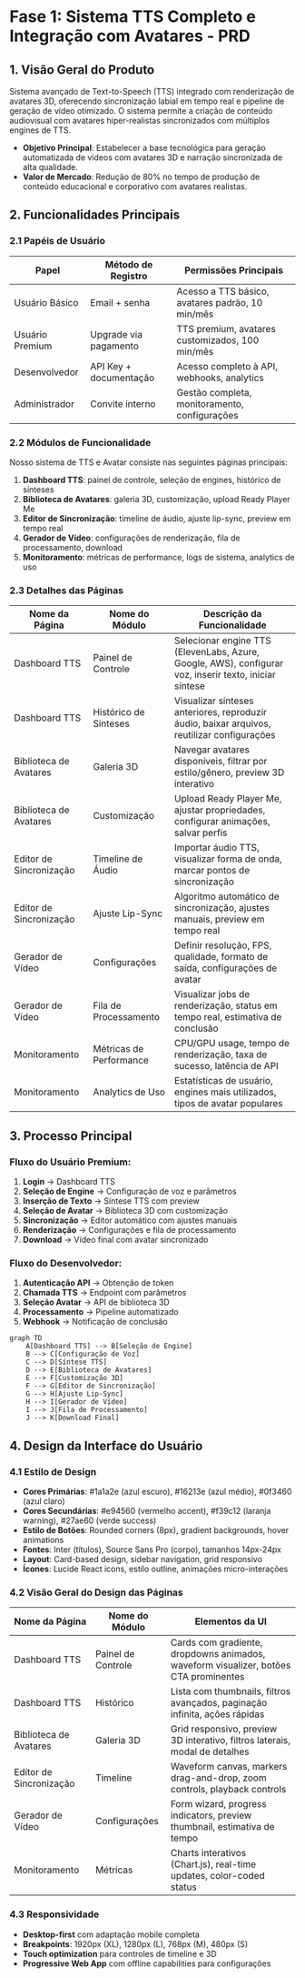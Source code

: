 # Fase 1: Sistema TTS Completo e Integração com Avatares - PRD

## 1. Visão Geral do Produto

Sistema avançado de Text-to-Speech (TTS) integrado com renderização de avatares 3D, oferecendo sincronização labial em tempo real e pipeline de geração de vídeo otimizado. O sistema permite a criação de conteúdo audiovisual com avatares hiper-realistas sincronizados com múltiplos engines de TTS.

- **Objetivo Principal**: Estabelecer a base tecnológica para geração automatizada de vídeos com avatares 3D e narração sincronizada de alta qualidade.
- **Valor de Mercado**: Redução de 80% no tempo de produção de conteúdo educacional e corporativo com avatares realistas.

## 2. Funcionalidades Principais

### 2.1 Papéis de Usuário

| Papel | Método de Registro | Permissões Principais |
|-------|-------------------|----------------------|
| Usuário Básico | Email + senha | Acesso a TTS básico, avatares padrão, 10 min/mês |
| Usuário Premium | Upgrade via pagamento | TTS premium, avatares customizados, 100 min/mês |
| Desenvolvedor | API Key + documentação | Acesso completo à API, webhooks, analytics |
| Administrador | Convite interno | Gestão completa, monitoramento, configurações |

### 2.2 Módulos de Funcionalidade

Nosso sistema de TTS e Avatar consiste nas seguintes páginas principais:

1. **Dashboard TTS**: painel de controle, seleção de engines, histórico de sínteses
2. **Biblioteca de Avatares**: galeria 3D, customização, upload Ready Player Me
3. **Editor de Sincronização**: timeline de áudio, ajuste lip-sync, preview em tempo real
4. **Gerador de Vídeo**: configurações de renderização, fila de processamento, download
5. **Monitoramento**: métricas de performance, logs de sistema, analytics de uso

### 2.3 Detalhes das Páginas

| Nome da Página | Nome do Módulo | Descrição da Funcionalidade |
|----------------|----------------|----------------------------|
| Dashboard TTS | Painel de Controle | Selecionar engine TTS (ElevenLabs, Azure, Google, AWS), configurar voz, inserir texto, iniciar síntese |
| Dashboard TTS | Histórico de Sínteses | Visualizar sínteses anteriores, reproduzir áudio, baixar arquivos, reutilizar configurações |
| Biblioteca de Avatares | Galeria 3D | Navegar avatares disponíveis, filtrar por estilo/gênero, preview 3D interativo |
| Biblioteca de Avatares | Customização | Upload Ready Player Me, ajustar propriedades, configurar animações, salvar perfis |
| Editor de Sincronização | Timeline de Áudio | Importar áudio TTS, visualizar forma de onda, marcar pontos de sincronização |
| Editor de Sincronização | Ajuste Lip-Sync | Algoritmo automático de sincronização, ajustes manuais, preview em tempo real |
| Gerador de Vídeo | Configurações | Definir resolução, FPS, qualidade, formato de saída, configurações de avatar |
| Gerador de Vídeo | Fila de Processamento | Visualizar jobs de renderização, status em tempo real, estimativa de conclusão |
| Monitoramento | Métricas de Performance | CPU/GPU usage, tempo de renderização, taxa de sucesso, latência de API |
| Monitoramento | Analytics de Uso | Estatísticas de usuário, engines mais utilizados, tipos de avatar populares |

## 3. Processo Principal

### Fluxo do Usuário Premium:
1. **Login** → Dashboard TTS
2. **Seleção de Engine** → Configuração de voz e parâmetros
3. **Inserção de Texto** → Síntese TTS com preview
4. **Seleção de Avatar** → Biblioteca 3D com customização
5. **Sincronização** → Editor automático com ajustes manuais
6. **Renderização** → Configurações e fila de processamento
7. **Download** → Vídeo final com avatar sincronizado

### Fluxo do Desenvolvedor:
1. **Autenticação API** → Obtenção de token
2. **Chamada TTS** → Endpoint com parâmetros
3. **Seleção Avatar** → API de biblioteca 3D
4. **Processamento** → Pipeline automatizado
5. **Webhook** → Notificação de conclusão

```mermaid
graph TD
    A[Dashboard TTS] --> B[Seleção de Engine]
    B --> C[Configuração de Voz]
    C --> D[Síntese TTS]
    D --> E[Biblioteca de Avatares]
    E --> F[Customização 3D]
    F --> G[Editor de Sincronização]
    G --> H[Ajuste Lip-Sync]
    H --> I[Gerador de Vídeo]
    I --> J[Fila de Processamento]
    J --> K[Download Final]
```

## 4. Design da Interface do Usuário

### 4.1 Estilo de Design

- **Cores Primárias**: #1a1a2e (azul escuro), #16213e (azul médio), #0f3460 (azul claro)
- **Cores Secundárias**: #e94560 (vermelho accent), #f39c12 (laranja warning), #27ae60 (verde success)
- **Estilo de Botões**: Rounded corners (8px), gradient backgrounds, hover animations
- **Fontes**: Inter (títulos), Source Sans Pro (corpo), tamanhos 14px-24px
- **Layout**: Card-based design, sidebar navigation, grid responsivo
- **Ícones**: Lucide React icons, estilo outline, animações micro-interações

### 4.2 Visão Geral do Design das Páginas

| Nome da Página | Nome do Módulo | Elementos da UI |
|----------------|----------------|-----------------|
| Dashboard TTS | Painel de Controle | Cards com gradiente, dropdowns animados, waveform visualizer, botões CTA prominentes |
| Dashboard TTS | Histórico | Lista com thumbnails, filtros avançados, paginação infinita, ações rápidas |
| Biblioteca de Avatares | Galeria 3D | Grid responsivo, preview 3D interativo, filtros laterais, modal de detalhes |
| Editor de Sincronização | Timeline | Waveform canvas, markers drag-and-drop, zoom controls, playback controls |
| Gerador de Vídeo | Configurações | Form wizard, progress indicators, preview thumbnail, estimativa de tempo |
| Monitoramento | Métricas | Charts interativos (Chart.js), real-time updates, color-coded status |

### 4.3 Responsividade

- **Desktop-first** com adaptação mobile completa
- **Breakpoints**: 1920px (XL), 1280px (L), 768px (M), 480px (S)
- **Touch optimization** para controles de timeline e 3D
- **Progressive Web App** com offline capabilities para configurações
